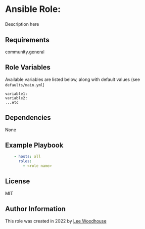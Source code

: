 # Ansible Role: <role name>

### <sub-heading>

Description here

## Requirements

community.general

## Role Variables

Available variables are listed below, along with default values (see ```defaults/main.yml```)
```shell
variable1:
variable2:
...etc
```
## Dependencies

None

## Example Playbook
```yaml
    - hosts: all
      roles:
        - <role name>
```

## License

MIT

## Author Information

This role was created in 2022 by [Lee Woodhouse](https://www.leewoodhouse.com/)
